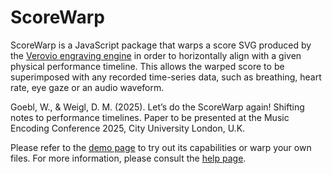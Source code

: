 # ScoreWarp

ScoreWarp is a JavaScript package that warps a score SVG produced by the [Verovio engraving engine](https://verovio.org/) in order to horizontally align with a given physical performance timeline. This allows the warped score to be superimposed with any recorded time-series data, such as breathing, heart rate, eye gaze or an audio waveform. 

Goebl, W., & Weigl, D. M. (2025). Let’s do the ScoreWarp again! Shifting notes to performance timelines. Paper to be presented at the Music Encoding Conference 2025, City University London, U.K.

Please refer to the [demo page](https://iwk-digital.github.io/scorewarp/) to try out its capabilities or warp your own files. For more information, please consult the [help page](https://iwk-digital.github.io/scorewarp/help.html).




